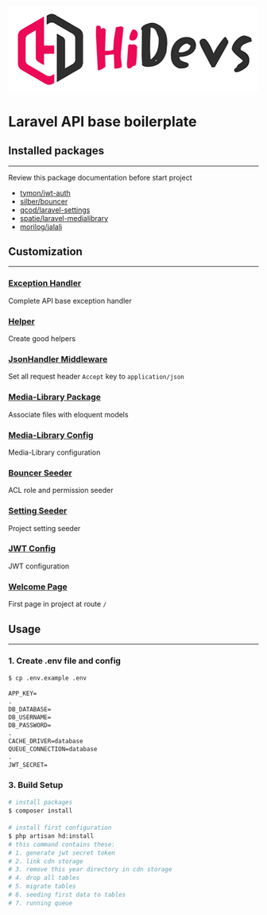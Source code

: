 <p align="center">
<a href="https://hidevs.team" target="_blank">
<img src="public/welcome/img/logo.png" width="900">
</a>
</p>

# Laravel API base boilerplate


## Installed packages
<hr>
Review this package documentation before start project

* [tymon/jwt-auth](https://github.com/tymondesigns/jwt-auth)
* [silber/bouncer](https://github.com/JosephSilber/bouncer)
* [qcod/laravel-settings](https://github.com/qcod/laravel-settings)
* [spatie/laravel-medialibrary](https://github.com/spatie/laravel-medialibrary)
* [morilog/jalali](https://github.com/morilog/jalali)


## Customization
<hr>

### [Exception Handler](app/Exceptions/Handler.php)
Complete API base exception handler

### [Helper](app/Helpers/base.php)
Create good helpers

### [JsonHandler Middleware](app/Http/Middleware/JsonHandler.php)
Set all request header `Accept` key to `application/json`

### [Media-Library Package](https://spatie.be/docs/laravel-medialibrary)
Associate files with eloquent models

### [Media-Library Config](config/media-library.php)
Media-Library configuration

### [Bouncer Seeder](database/seeders/BouncerSeeder.php)
ACL role and permission seeder

### [Setting Seeder](database/seeders/SettingSeeder.php)
Project setting seeder

### [JWT Config](config/jwt.php)
JWT configuration

### [Welcome Page](resources/views/welcome.blade.php)
First page in project at route `/`




## Usage
<hr>

### 1. Create .env file and config
```bash
$ cp .env.example .env
```
```dotenv
APP_KEY=
.
DB_DATABASE=
DB_USERNAME=
DB_PASSWORD=
.
CACHE_DRIVER=database
QUEUE_CONNECTION=database
.
JWT_SECRET=
```


### 3. Build Setup

```bash
# install packages
$ composer install

# install first configuration
$ php artisan hd:install
# this command contains these:
# 1. generate jwt secret token
# 2. link cdn storage
# 3. remove this year directory in cdn storage
# 4. drop all tables
# 5. migrate tables
# 6. seeding first data to tables
# 7. running queue
```

